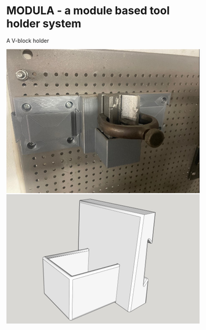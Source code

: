 # MODULA - a module based tool holder system

A V-block holder

![Modula](module.vblock.holder.photo.jpg)
![Modula](module.vblock.holder.jpg)
